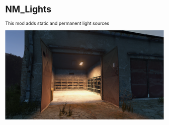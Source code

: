 # NM_Lights
This mod adds static and permanent light sources

![Image alt](https://github.com/NeonMurdered/NM_Lights/raw/main/logo.png)
